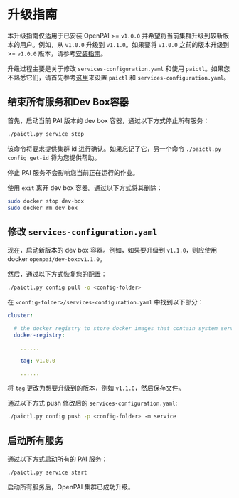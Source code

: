 # 升级指南

本升级指南仅适用于已安装 OpenPAI >= `v1.0.0` 并希望将当前集群升级到较新版本的用户。例如，从 `v1.0.0` 升级到 `v1.1.0`。如果要将 `v1.0.0` 之前的版本升级到 >= `v1.0.0` 版本，请参考[安装指南](./安装指南.md)。

升级过程主要是关于修改 `services-configuration.yaml` 和使用 `paictl`。如果您不熟悉它们，请首先参考[这里](./基础管理操作.md#pai-service-management-and-paictl)来设置 `paictl` 和 `services-configuration.yaml`。

## 结束所有服务和Dev Box容器

首先，启动当前 PAI 版本的 dev box 容器，通过以下方式停止所有服务：

```bash
./paictl.py service stop
```

该命令将要求提供集群 id 进行确认。如果忘记了它，另一个命令 `./paictl.py config get-id` 将为您提供帮助。

停止 PAI 服务不会影响您当前正在运行的作业。

使用 `exit` 离开 dev box 容器。通过以下方式将其删除：

```bash
sudo docker stop dev-box
sudo docker rm dev-box
```

## 修改 `services-configuration.yaml`

现在，启动新版本的 dev box 容器。例如，如果要升级到 `v1.1.0`，则应使用 docker `openpai/dev-box:v1.1.0`。

然后，通过以下方式恢复您的配置：

```bash
./paictl.py config pull -o <config-folder>
```

在 `<config-folder>/services-configuration.yaml` 中找到以下部分：

```yaml
cluster:

  # the docker registry to store docker images that contain system services like frameworklauncher, hadoop, etc.
  docker-registry:

    ......

    tag: v1.0.0

    ......
```

将 `tag` 更改为想要升级到的版本，例如 `v1.1.0`，然后保存文件。

通过以下方式 push 修改后的 `services-configuration.yaml`:

```bash
./paictl.py config push -p <config-folder> -m service
```

## 启动所有服务

通过以下方式启动所有的 PAI 服务：

```bash
./paictl.py service start
```

启动所有服务后，OpenPAI 集群已成功升级。